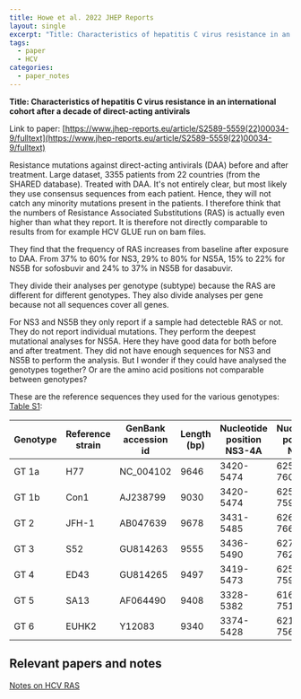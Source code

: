 ```yaml
---
title: Howe et al. 2022 JHEP Reports
layout: single
excerpt: "Title: Characteristics of hepatitis C virus resistance in an international cohort after a decade of direct-acting antivirals"
tags:
  - paper
  - HCV
categories:
  - paper_notes
---
```


**Title: Characteristics of hepatitis C virus resistance in an international cohort after a decade of direct-acting antivirals**  

Link to paper: [https://www.jhep-reports.eu/article/S2589-5559(22)00034-9/fulltext](https://www.jhep-reports.eu/article/S2589-5559(22)00034-9/fulltext)  

Resistance mutations against direct-acting antivirals (DAA) before and after treatment. 
Large dataset, 3355 patients from 22 countries (from the SHARED database). Treated with DAA. It's not entirely clear, but most likely they use consensus sequences from each patient. Hence, they will not catch any minority mutations present in the patients. I therefore think that the numbers of Resistance Associated Substitutions (RAS) is actually even higher than what they report. It is therefore not directly comparable to results from for example HCV GLUE run on bam files. 

They find that the frequency of RAS increases from baseline after exposure to DAA. From 37% to 60% for NS3, 29% to 80% for NS5A, 15% to 22% for NS5B for sofosbuvir and 24% to 37% in NS5B for dasabuvir. 

They divide their analyses per genotype (subtype) because the RAS are different for different genotypes. They also divide analyses per gene because not all sequences cover all genes.  

For NS3 and NS5B they only report if a sample had detecteble RAS or not. They do not report individual mutations. They perform the deepest mutational analyses for NS5A. Here they have good data for both before and after treatment. They did not have enough sequences for NS3 and NS5B to perform the analysis. But I wonder if they could have analysed the genotypes together? Or are the amino acid positions not comparable between genotypes?  

These are the reference sequences they used for the various genotypes:  
[Table S1](chrome-extension://efaidnbmnnnibpcajpcglclefindmkaj/https://www.jhep-reports.eu/cms/10.1016/j.jhepr.2022.100462/attachment/dd517d8a-be7c-4f9e-bfd7-5bd0e57a1691/mmc1.pdf):  
  
| Genotype | Reference strain | GenBank accession id | Length (bp) | Nucleotide position NS3-4A | Nucleotide position NS5A | Nucleotide position NS5B |
|----------|------------------|----------------------|-------------|----------------------------|--------------------------|--------------------------|
| GT 1a    | H77              | NC_004102            | 9646        | 3420-5474                  | 6258-7601                | 7602-9377                |
| GT 1b    | Con1             | AJ238799             | 9030        | 3420-5474                  | 6258-7598                | 7599-9374                |
| GT 2     | JFH-1            | AB047639             | 9678        | 3431-5485                  | 6269-7666                | 7667-9442                |
| GT 3     | S52              | GU814263             | 9555        | 3436-5490                  | 6274-7629                | 7630-9402                |
| GT 4     | ED43             | GU814265             | 9497        | 3419-5473                  | 6257-7591                | 7592-9364                |
| GT 5     | SA13             | AF064490             | 9408        | 3328-5382                  | 6166-7515                | 7516-9291                |
| GT 6     | EUHK2            | Y12083               | 9340        | 3374-5428                  | 6212-7564                | 7565-9340                |  





## Relevant papers and notes
[Notes on HCV RAS](/notes_on_HCV_RAS/)
